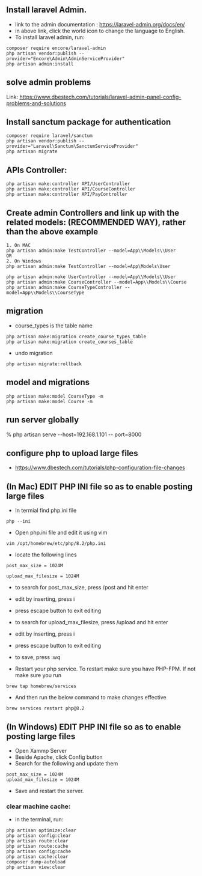 ## Install laravel Admin.
- link to the admin documentation : https://laravel-admin.org/docs/en/
- in above link, click the world icon to change the language to English.
- To install laravel admin, run:
```
composer require encore/laravel-admin
php artisan vendor:publish --provider="Encore\Admin\AdminServiceProvider"
php artisan admin:install
```


## solve admin problems
Link: https://www.dbestech.com/tutorials/laravel-admin-panel-config-problems-and-solutions

## Install sanctum package for authentication
```
composer require laravel/sanctum
php artisan vendor:publish --provider="Laravel\Sanctum\SanctumServiceProvider"
php artisan migrate
```

## APIs Controller:
```
php artisan make:controller API/UserController
php artisan make:controller API/CourseController
php artisan make:controller API/PayController 

```

## Create admin Controllers and link up with the related models: (RECOMMENDED WAY), rather than the above example
```
1. On MAC
php artisan admin:make TestController --model=App\\Models\\User
OR
2. On Windows
php artisan admin:make TestController --model=App\Models\User

php artisan admin:make UserController --model=App\\Models\\User
php artisan admin:make CourseController --model=App\\Models\\Course
php artisan admin:make CourseTypeController --model=App\\Models\\CourseType

```

## migration
- course_types is the table name
```
php artisan make:migration create_course_types_table
php artisan make:migration create_courses_table
```
- undo migration
```
php artisan migrate:rollback
```
## model and migrations
```
php artisan make:model CourseType -m
php artisan make:model Course -m
```

## run server globally
% php artisan serve --host=192.168.1.101 --
port=8000

## configure php to upload large files
- https://www.dbestech.com/tutorials/php-configuration-file-changes

## (In Mac) EDIT PHP INI file so as to enable posting large files
- In termial find php.ini file
```
php --ini
```
- Open php.ini file and edit it using vim
```
vim /opt/homebrew/etc/php/8.2/php.ini
```
- locate the following lines
```
post_max_size = 1024M                                                                                                            

upload_max_filesize = 1024M
```
- to search for post_max_size, press /post and hit enter
- edit by inserting, press i
- press escape button to exit editing
- to search for upload_max_filesize, press /upload and hit enter
- edit by inserting, press i
- press escape button to exit editing
- to save, press :wq

- Restart your php service. To restart make sure you have PHP-FPM. If not make sure you run
```
brew tap homebrew/services
```
- And then run the below command to make changes effective
```
brew services restart php@8.2
```

## (In Windows) EDIT PHP INI file so as to enable posting large files
- Open Xammp Server
- Beside Apache, click Config button
- Search for the following and update them
```
post_max_size = 1024M 
upload_max_filesize = 1024M 
``` 

- Save and restart the server.


### clear machine cache:
- in the terminal, run:
```
php artisan optimize:clear
php artisan config:clear
php artisan route:clear
php artisan route:cache
php artisan config:cache
php artisan cache:clear
composer dump-autoload
php artisan view:clear
```